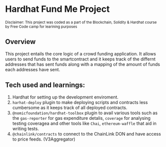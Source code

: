 # Hardhat Fund Me Project
<sub>Disclaimer: This project was coded as a part of the Blockchain, Solidity & Hardhat course by Free Code camp for learining purposes</sub>

## Overview
This project entails the core logic of a crowd funding application. It allows users to send funds to the smartcontract and it keeps track of the differnt addresses that has sent funds along with a mapping of the amount of funds each addresses have sent.

## Tech used and learnings:
1. Hardhat for setting up the development enviroment.
2. `harhat-deploy` plugin to make deploying scripts and contracts less cumbersome as it keeps track of all deployed contracts.
3. `@nomicfoundation/hardhat-toolbox` plugin to avail various tools such as the `gas-reporter` for gas expenditure detalis, `coverage` for analysing testing coveragea and other tools like `Chai`, `ethereum-waffle` that aid in writing tests.
4. `@chainlink/contracts` to connect to the ChainLink DON and have access to price feeds. (V3Aggregator)


